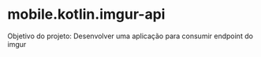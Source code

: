 # mobile.kotlin.imgur-api
Objetivo do projeto: Desenvolver uma aplicação para consumir endpoint do imgur
